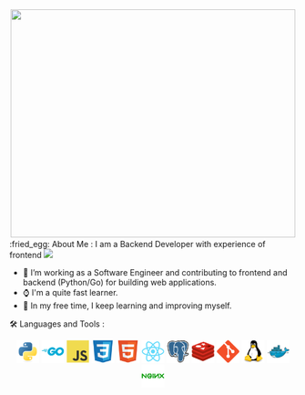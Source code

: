 <div align="center">
  <img src="https://media0.giphy.com/media/xTk9Zx0YYJJqjZN4xa/giphy.gif?cid=ecf05e47f57k9ncfelr7t87ektpg99oeom7vdlibp1bs08k3&ep=v1_gifs_search&rid=giphy.gif&ct=g" width="500" height="400">
</div>
 
  <div align="left">
  :fried_egg: About Me :
  I am a Backend Developer with experience of frontend  <img src="https://media.giphy.com/media/WUlplcMpOCEmTGBtBW/giphy.gif" width="30"/>
  
  - :telescope: I’m working as a Software Engineer and contributing
  to frontend and backend (Python/Go) for building web applications.
  - :watch: I'm a quite fast learner.
  - :seedling: In my free time, I keep learning and improving myself.
</div>

:hammer_and_wrench: Languages and Tools :
<div align="center">
  
  <img src="https://github.com/devicons/devicon/blob/master/icons/python/python-original.svg" title="Python" alt="Git" width="40" height="40"/>
  <img src="https://github.com/devicons/devicon/blob/master/icons/go/go-original-wordmark.svg" title="Go" alt="Go" width="40" height="40"/>
  <img src="https://github.com/devicons/devicon/blob/master/icons/javascript/javascript-original.svg" title="JavaScript" alt="JavaScript" width="40" height="40"/>
  <img src="https://github.com/devicons/devicon/blob/master/icons/css3/css3-original.svg" title="CSS3" alt="CSS3" width="40" height="40"/>
  <img src="https://github.com/devicons/devicon/blob/master/icons/html5/html5-original.svg" title="HTML5" alt="HTML5" width="40" height="40"/>
  <img src="https://github.com/devicons/devicon/blob/master/icons/react/react-original.svg" title="React" alt="React" width="40" height="40"/>
  <img src="https://github.com/devicons/devicon/blob/master/icons/postgresql/postgresql-original.svg" title="PostgreSQL" alt="PostgreSQL" width="40" height="40"/>
  <img src="https://github.com/devicons/devicon/blob/master/icons/redis/redis-original.svg" title="Redis" alt="Redis" width="40" height="40"/>
  <img src="https://github.com/devicons/devicon/blob/master/icons/git/git-original.svg" title="Git" alt="Git" width="40" height="40"/>
  <img src="https://github.com/devicons/devicon/blob/master/icons/linux/linux-original.svg" title="Linux" alt="Linux" width="40" height="40"/>
  <img src="https://github.com/devicons/devicon/blob/master/icons/docker/docker-original.svg" title="Docker" alt="Docker" width="40" height="40"/>
  <img src="https://github.com/devicons/devicon/blob/master/icons/nginx/nginx-original.svg" title="Nginx" alt="Nginx" width="40" height="40"/>
  
</div>

<div id="viewprof" align="center">
  <img src="https://komarev.com/ghpvc/?username=DillerDurak&style=flat-square&color=blue" alt="">
</div>
 

  

